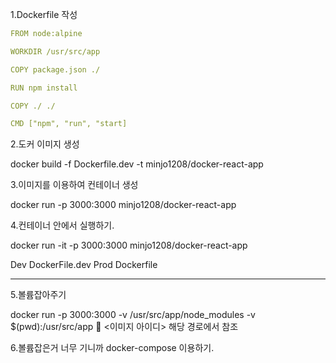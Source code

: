
1.Dockerfile 작성

```yaml
FROM node:alpine

WORKDIR /usr/src/app

COPY package.json ./

RUN npm install

COPY ./ ./

CMD ["npm", "run", "start]
```


2.도커 이미지 생성

docker build -f Dockerfile.dev -t minjo1208/docker-react-app 


3.이미지를 이용하여 컨테이너 생성

docker run -p 3000:3000 minjo1208/docker-react-app


4.컨테이너 안에서 실행하기.

docker run -it -p 3000:3000 minjo1208/docker-react-app

Dev DockerFile.dev
Prod Dockerfile

------

5.볼륨잡아주기 

docker run -p 3000:3000 -v /usr/src/app/node_modules -v $(pwd):/usr/src/app  <이미지 아이디>
													해당 경로에서 참조


6.볼륨잡은거 너무 기니까 docker-compose 이용하기.


